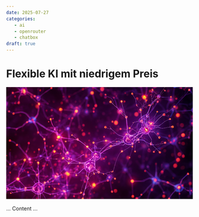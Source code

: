 ```yaml
---
date: 2025-07-27
categories:
   - ai
   - openrouter
   - chatbox
draft: true
---
```


# Flexible KI mit niedrigem Preis

![](../images/neuronales-netz.png)

... Content ...